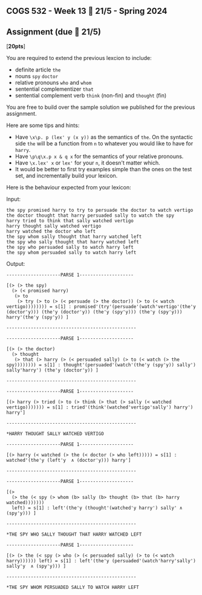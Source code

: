 COGS 532 - Week 13 :calendar: 21/5 - Spring 2024
-----------------------------------------------

Assignment (due :calendar: 21/5)
----------

[**20pts**]

You are required to extend the previous lexcion to include:

* definite article `the`
* nouns `spy` `doctor`
* relative pronouns `who` and `whom`
* sentential complementizer `that`
* sentential complement verb `think` (non-fin) and `thought` (fin)

You are free to build over the sample solution we published for the previous
assignment.

Here are some tips and hints:

* Have `\x\p. p (lex' y (x y))` as the semantics of `the`. On the syntactic side
  `the` will be a function from `n` to whatever you would like to have for `harry`.
* Have `\p\q\x.p x & q x` for the semantics of your relative pronouns.
* Have `\x.lex' x` or `lex'` for your `n`, it doesn't matter which.
* It would be better to first try examples simple than the ones on the test set,
  and incrementally build your lexicon.


Here is the behaviour expected from your lexicon:


Input:

```
the spy promised harry to try to persuade the doctor to watch vertigo
the doctor thought that harry persuaded sally to watch the spy 
harry tried to think that sally watched vertigo
harry thought sally watched vertigo
harry watched the doctor who left
the spy whom sally thought that harry watched left
the spy who sally thought that harry watched left
the spy who persuaded sally to watch harry left
the spy whom persuaded sally to watch harry left
```


Output:

```
--------------------PARSE 1--------------------

[(> (> the spy)
  (> (< promised harry)
   (> to
    (> try (> to (> (< persuade (> the doctor)) (> to (< watch vertigo)))))))) = s[1] : promised'(try'(persuade'(watch'vertigo'(the'y (doctor'y))) (the'y (doctor'y)) (the'y (spy'y))) (the'y (spy'y))) harry'(the'y (spy'y)) ]

------------------------------------------------

--------------------PARSE 1--------------------

[(> (> the doctor)
  (> thought
   (> that (> harry (> (< persuaded sally) (> to (< watch (> the spy)))))))) = s[1] : thought'(persuaded'(watch'(the'y (spy'y)) sally') sally'harry') (the'y (doctor'y)) ]

------------------------------------------------

--------------------PARSE 1--------------------

[(> harry (> tried (> to (> think (> that (> sally (< watched vertigo))))))) = s[1] : tried'(think'(watched'vertigo'sally') harry') harry']

------------------------------------------------

*HARRY THOUGHT SALLY WATCHED VERTIGO

--------------------PARSE 1--------------------

[(> harry (< watched (> the (< doctor (> who left))))) = s[1] : watched'(the'y (left'y  ∧ (doctor'y))) harry']

------------------------------------------------

--------------------PARSE 1--------------------

[(>
  (> the (< spy (> whom (b> sally (b> thought (b> that (b> harry watched)))))))
  left) = s[1] : left'(the'y (thought'(watched'y harry') sally' ∧ (spy'y))) ]

------------------------------------------------

*THE SPY WHO SALLY THOUGHT THAT HARRY WATCHED LEFT

--------------------PARSE 1--------------------

[(> (> the (< spy (> who (> (< persuaded sally) (> to (< watch harry)))))) left) = s[1] : left'(the'y (persuaded'(watch'harry'sally') sally'y  ∧ (spy'y))) ]

------------------------------------------------

*THE SPY WHOM PERSUADED SALLY TO WATCH HARRY LEFT

```
